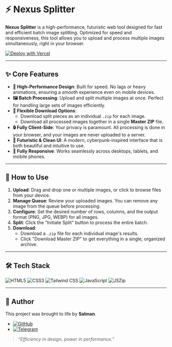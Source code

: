 # ⚡ Nexus Splitter

**Nexus Splitter** is a high-performance, futuristic web tool designed for fast and efficient batch image splitting. Optimized for speed and responsiveness, this tool allows you to upload and process multiple images simultaneously, right in your browser.

[![Deploy with Vercel](https://vercel.com/button)](https://vercel.com/new/clone?repository-url=https%3A%2F%2Fgithub.com%2Fsalman-dev-app%2Fnexus-splitter)

---

## ✨ Core Features

-   **🚀 High-Performance Design**: Built for speed. No lags or heavy animations, ensuring a smooth experience even on mobile devices.
-   **🖼️ Batch Processing**: Upload and split multiple images at once. Perfect for handling large sets of images efficiently.
-   **📂 Flexible Download Options**:
    -   Download split pieces as an individual `.zip` for each image.
    -   Download all processed images together in a single **Master ZIP** file.
-   **🔒 Fully Client-Side**: Your privacy is paramount. All processing is done in your browser, and your images are never uploaded to a server.
-   **🤖 Futuristic & Clean UI**: A modern, cyberpunk-inspired interface that is both beautiful and intuitive to use.
-   **📱 Fully Responsive**: Works seamlessly across desktops, tablets, and mobile phones.

---

## 🚀 How to Use

1.  **Upload**: Drag and drop one or multiple images, or click to browse files from your device.
2.  **Manage Queue**: Review your uploaded images. You can remove any image from the queue before processing.
3.  **Configure**: Set the desired number of rows, columns, and the output format (PNG, JPG, WEBP) for all images.
4.  **Split**: Click the "Initiate Split" button to process the entire batch.
5.  **Download**:
    -   Download a `.zip` file for each individual image's results.
    -   Click "Download Master ZIP" to get everything in a single, organized archive.

---

## 🛠️ Tech Stack

![HTML5](https://img.shields.io/badge/-HTML5-E34F26?style=for-the-badge&logo=html5&logoColor=white)
![CSS3](https://img.shields.io/badge/-CSS3-1572B6?style=for-the-badge&logo=css3&logoColor=white)
![Tailwind CSS](https://img.shields.io/badge/-TailwindCSS-38B2AC?style=for-the-badge&logo=tailwind-css&logoColor=white)
![JavaScript](https://img.shields.io/badge/-JavaScript-F7DF1E?style=for-the-badge&logo=javascript&logoColor=black)
![JSZip](https://img.shields.io/badge/-JSZip-F7DF1E?style=for-the-badge&logo=javascript&logoColor=black&label=JSZip)

---

## 👤 Author

This project was brought to life by **Salman**.

-   [![GitHub](https://img.shields.io/badge/-GitHub-181717?style=for-the-badge&logo=github&logoColor=white)](https://github.com/salman-dev-app)
-   [![Telegram](https://img.shields.io/badge/-Telegram-2CA5E0?style=for-the-badge&logo=telegram&logoColor=white)](https://t.me/Otakuosenpai)

> *“Efficiency in design, power in performance.”*
